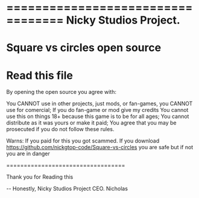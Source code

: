 ==================================
Nicky Studios Project.
==================================
Square vs circles open source
==================================
Read this file
==================================

By opening the open source you agree with:

You CANNOT use in other projects, just mods, or fan-games, you CANNOT use for comercial;
If you do fan-game or mod give my credits
You cannot use this on things 18+ because this game is to be for all ages;
You cannot distribute as it was yours or make it paid;
You agree that you may be prosecuted if you do not follow these rules.


Warns:
If you paid for this you got scammed.
If you download https://github.com/nickgtop-code/Square-vs-circles you are safe but if not you are in danger


==================================

Thank you for Reading this

-- Honestly, Nicky Studios Project CEO. Nicholas
